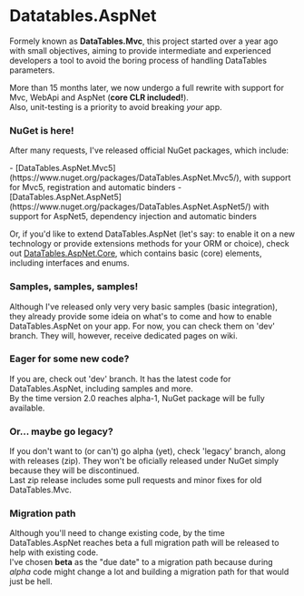 <h1>Datatables.AspNet</h1>
<p>
	Formely known as <strong>DataTables.Mvc</strong>, this project started over a year ago with small objectives, aiming to provide intermediate and experienced developers a tool to avoid the boring process of handling DataTables parameters.
</p>
<p>
	More than 15 months later, we now undergo a full rewrite with support for Mvc, WebApi and AspNet (<strong>core CLR included!</strong>).<br />
	Also, unit-testing is a priority to avoid breaking <i>your</i> app.
</p>
<h3>NuGet is here!</h3>
<p>
	After many requests, I've released official NuGet packages, which include:
</p>
- [DataTables.AspNet.Mvc5](https://www.nuget.org/packages/DataTables.AspNet.Mvc5/), with support for Mvc5, registration and automatic binders
- [DataTables.AspNet.AspNet5](https://www.nuget.org/packages/DataTables.AspNet.AspNet5/) with support for AspNet5, dependency injection and automatic binders

Or, if you'd like to extend DataTables.AspNet (let's say: to enable it on a new technology or provide extensions methods for your ORM or choice), check out [DataTables.AspNet.Core](https://www.nuget.org/packages/DataTables.AspNet.Core/), which contains basic (core) elements, including interfaces and enums.

<h3>Samples, samples, samples!</h3>
<p>
	Although I've released only very very basic samples (basic integration), they already provide some ideia on what's to come and how to enable DataTables.AspNet on your app. For now, you can check them on 'dev' branch. They will, however, receive dedicated pages on wiki.
</p>
<h3>Eager for some new code?</h3>
<p>
	If you are, check out 'dev' branch. It has the latest code for DataTables.AspNet, including samples and more.<br />
	By the time version 2.0 reaches alpha-1, NuGet package will be fully available.
</p>
<h3>Or... maybe go legacy?</h3>
<p>
	If you don't want to (or can't) go alpha (yet), check 'legacy' branch, along with releases (zip). They won't be oficially released under NuGet simply because they will be discontinued.<br />
	Last zip release includes some pull requests and minor fixes for old DataTables.Mvc.
</p>
<h3>Migration path</h3>
<p>
	Although you'll need to change existing code, by the time DataTables.AspNet reaches beta a full migration path will be released to help with existing code.<br />
	I've chosen <strong>beta</strong> as the "due date" to a migration path because during <i>alpha</i> code might change a lot and building a migration path for that would just be hell.
</p>
